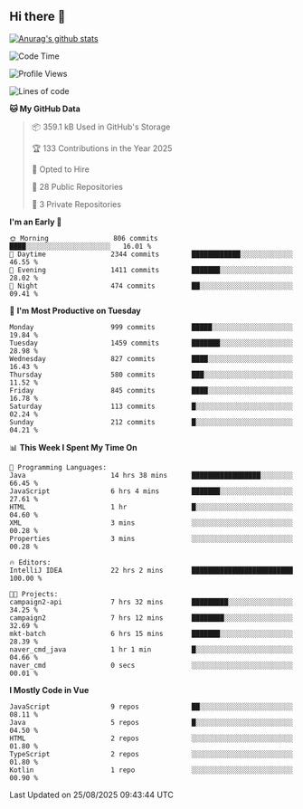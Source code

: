## Hi there 👋

[![Anurag's github stats](https://github-readme-stats.vercel.app/api?username=Songwonseok)](https://github.com/anuraghazra/github-readme-stats)



<!--START_SECTION:waka-->
![Code Time](http://img.shields.io/badge/Code%20Time-3%2C727%20hrs%207%20mins-blue)

![Profile Views](http://img.shields.io/badge/Profile%20Views-0-blue)

![Lines of code](https://img.shields.io/badge/From%20Hello%20World%20I%27ve%20Written-34.8%20million%20lines%20of%20code-blue)

**🐱 My GitHub Data** 

> 📦 359.1 kB Used in GitHub's Storage 
 > 
> 🏆 133 Contributions in the Year 2025
 > 
> 💼 Opted to Hire
 > 
> 📜 28 Public Repositories 
 > 
> 🔑 3 Private Repositories 
 > 
**I'm an Early 🐤** 

```text
🌞 Morning                806 commits         ████░░░░░░░░░░░░░░░░░░░░░   16.01 % 
🌆 Daytime                2344 commits        ████████████░░░░░░░░░░░░░   46.55 % 
🌃 Evening                1411 commits        ███████░░░░░░░░░░░░░░░░░░   28.02 % 
🌙 Night                  474 commits         ██░░░░░░░░░░░░░░░░░░░░░░░   09.41 % 
```
📅 **I'm Most Productive on Tuesday** 

```text
Monday                   999 commits         █████░░░░░░░░░░░░░░░░░░░░   19.84 % 
Tuesday                  1459 commits        ███████░░░░░░░░░░░░░░░░░░   28.98 % 
Wednesday                827 commits         ████░░░░░░░░░░░░░░░░░░░░░   16.43 % 
Thursday                 580 commits         ███░░░░░░░░░░░░░░░░░░░░░░   11.52 % 
Friday                   845 commits         ████░░░░░░░░░░░░░░░░░░░░░   16.78 % 
Saturday                 113 commits         █░░░░░░░░░░░░░░░░░░░░░░░░   02.24 % 
Sunday                   212 commits         █░░░░░░░░░░░░░░░░░░░░░░░░   04.21 % 
```


📊 **This Week I Spent My Time On** 

```text
💬 Programming Languages: 
Java                     14 hrs 38 mins      █████████████████░░░░░░░░   66.45 % 
JavaScript               6 hrs 4 mins        ███████░░░░░░░░░░░░░░░░░░   27.61 % 
HTML                     1 hr                █░░░░░░░░░░░░░░░░░░░░░░░░   04.60 % 
XML                      3 mins              ░░░░░░░░░░░░░░░░░░░░░░░░░   00.28 % 
Properties               3 mins              ░░░░░░░░░░░░░░░░░░░░░░░░░   00.28 % 

🔥 Editors: 
IntelliJ IDEA            22 hrs 2 mins       █████████████████████████   100.00 % 

🐱‍💻 Projects: 
campaign2-api            7 hrs 32 mins       █████████░░░░░░░░░░░░░░░░   34.25 % 
campaign2                7 hrs 12 mins       ████████░░░░░░░░░░░░░░░░░   32.69 % 
mkt-batch                6 hrs 15 mins       ███████░░░░░░░░░░░░░░░░░░   28.39 % 
naver_cmd_java           1 hr 1 min          █░░░░░░░░░░░░░░░░░░░░░░░░   04.66 % 
naver_cmd                0 secs              ░░░░░░░░░░░░░░░░░░░░░░░░░   00.01 % 
```

**I Mostly Code in Vue** 

```text
JavaScript               9 repos             ██░░░░░░░░░░░░░░░░░░░░░░░   08.11 % 
Java                     5 repos             █░░░░░░░░░░░░░░░░░░░░░░░░   04.50 % 
HTML                     2 repos             ░░░░░░░░░░░░░░░░░░░░░░░░░   01.80 % 
TypeScript               2 repos             ░░░░░░░░░░░░░░░░░░░░░░░░░   01.80 % 
Kotlin                   1 repo              ░░░░░░░░░░░░░░░░░░░░░░░░░   00.90 % 
```




 Last Updated on 25/08/2025 09:43:44 UTC
<!--END_SECTION:waka-->
